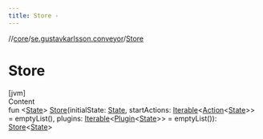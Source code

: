 ```yaml
---
title: Store -
---
```

//[core](../index.md)/[se.gustavkarlsson.conveyor](index.md)/[Store](-store.md)



# Store  
[jvm]  
Content  
fun <[State](-store.md)> [Store](-store.md)(initialState: [State](-store.md), startActions: [Iterable](https://kotlinlang.org/api/latest/jvm/stdlib/kotlin.collections/-iterable/index.html)<[Action](-action/index.md)<[State](-store.md)>> = emptyList(), plugins: [Iterable](https://kotlinlang.org/api/latest/jvm/stdlib/kotlin.collections/-iterable/index.html)<[Plugin](-plugin/index.md)<[State](-store.md)>> = emptyList()): [Store](-store/index.md)<[State](-store.md)>  



